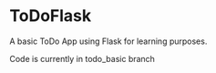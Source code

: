 # ToDoFlask
A basic ToDo App using Flask for learning purposes.

Code is currently in todo_basic branch
